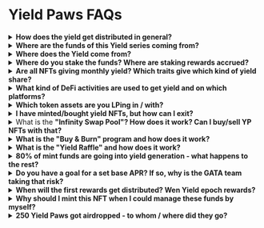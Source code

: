 # Yield Paws FAQs

<details>

<summary><strong>How does the yield get distributed in general?</strong> </summary>

* 70% go to NFT Holders (individual amount of yield based on fur trait of Yield Paws NFT)&#x20;
* 10% go back to asset building&#x20;
* 10% get used as performance fee &#x20;
* 5% get used to burn the floor (monthly "Buy & Burn")&#x20;
* 5% get used for the holders' lottery (monthly "Yield Raffle")

</details>

<details>

<summary><strong>Where are the funds of this Yield series coming from?</strong></summary>

The funds for the revenue generation of Yield Paws are coming from the original mint of the collection. 80% of the mint funds are used for [yield generation](./#concept-of-yield-paws-funding-model-and-distribution) exclusively.

</details>

<details>

<summary><strong>Where does the Yield come from?</strong> </summary>

The yield of Yield Paws comes from a mix of \
• DeFi activities like LPing, borrowing & lending (60-70%)\
• private sales-related activities (20-25%)\
• staking rewards (10-15%)

</details>

<details>

<summary><strong>Where do you stake the funds? Where are staking rewards accrued?</strong></summary>

The portion of yield that comes from staking rewards gets accrued on the [GATA HUB validator](../gata-hub-ventures/gata-validators/) for Stargaze. By doing this, not only YP holders are benefiting from staking rewards, but GATA infrastructure as well and Stargaze as a whole, as these funds are getting used to secure the whole network.&#x20;

</details>

<details>

<summary><strong>Are all NFTs giving monthly yield? Which traits give which kind of yield share?</strong> </summary>

Yes, all Yield Paws NFTs are providing you with yield / revenue share each month.

The individual amount of yield per NFT gets determined by its rarity class, which is based on the fur trait:&#x20;

* Brown Fur: 9% of yield   &#x20;
* Grey Fur: 13.5% of yield&#x20;
* Black Fur: 16% of yield&#x20;
* White Fur: 18% of yield&#x20;
* Orange Fur: 43.5% of yield

</details>

<details>

<summary><strong>What kind of DeFi activities are used to get yield and on which platforms?</strong></summary>

The GATA team manages the Yield series funds for you and puts around 60-70% of all funds to work in various DeFi activities according to [yield model](./#concept-of-yield-paws-funding-model-and-distribution).&#x20;

Some of these activities include the use of funds for liquidity pooling and for borrowing & lending. For these activities, we use DeFi platforms like Osmosis, Kujira, Uniswap, Raydium and other platforms.

</details>

<details>

<summary><strong>Which token assets are you LPing in / with?</strong> </summary>

The GATA team is focusing on these token assets for liquidity pools: \
ETH, BTC, SOL, ATOM, USDC/T and more

</details>

<details>

<summary><strong>I have minted/bought yield NFTs, but how can I exit?</strong></summary>

You can exit your position on yield NFTs anytime by either

&#x20;• selling it on the secondary market on Stargaze or&#x20;

• swapping your NFTs to STARS via infinity swap pool instantly

</details>

<details>

<summary>What is the <strong>"Infinity Swap Pool"? How does it work? Can I buy/sell YP NFTs with that?</strong></summary>

The infinity swap pool contains both STARS and Yield NFTs. You can use it to swap your assets in both directions at any given time, without the need for manual trading on the secondary market on Stargaze. The smart contract of the infinity pool swap takes care of that for you.&#x20;

• Buy Yield Paws NFTs: Select an amount of STARS and swap that to Yield Paws NFTs.&#x20;

• Sell Yield Paws NFTs: Select a number of Yield Paws NFTs and swap those into STARS

</details>

<details>

<summary><strong>What is the "Buy &#x26; Burn" program and how does it work?</strong></summary>

Each month, 5% of all yield generated gets used to buy Yield Paws NFTs at floor. These NFTs get burned right after. This leads to a supply reduction and higher individual shares of yield for the rest of the collection items.

</details>

<details>

<summary><strong>What is the "Yield Raffle" and how does it work?</strong> </summary>

Each month, 5% of all yield generated gets raffled among all holders. A total of 3 winning IDs will get drawn randomly. The 5% of yield will get split between the winning IDs and transferred to their holders wallet. Each yield series NFT is one ticket to the Yield Raffle, regardless of rarity, fur color or any other factor (one NFT = one ticket).

</details>

<details>

<summary><strong>80% of mint funds are going into yield generation - what happens to the rest?</strong></summary>

Of the original mint funds of Yield Paws, 10% go to the collection's infinity pool on SG to jumpstart trading activities and to give exit opportunities to minters from day 1. The other 10% of mint funds go to the GATA team to cover all expenses related to launch & administration.

</details>

<details>

<summary><strong>Do you have a goal for a set base APR? If so, why is the GATA team taking that risk?</strong></summary>

Yes, our goal is to provide a baseline APR of around \~20%. The returns throughout the epochs might vary, but to achieve this, and potentially more, this is the set base target we're focusing on. The GATA team has gained experience in yield management over the course of the past 2 years and therefore, we believe that this goal is realistic & achievable.

</details>

<details>

<summary><strong>When will the first rewards get distributed? Wen Yield epoch rewards?</strong></summary>

The first distribution of monthly epoch rewards for Yield Paws will be on **May 1st 2024**.

</details>

<details>

<summary><strong>Why should I mint this NFT when I could manage these funds by myself?</strong></summary>

While it's possible to replicate many of the yield strategies encompassed within the yield model, such as liquidity provisioning and staking, effectively managing these positions demands significant time and expertise. It's important to factor in fees, which can disproportionately affect the performance of smaller positions.&#x20;

Additionally, our yield model encompasses certain features, such as access to private sales, which are typically inaccessible to individuals.

In summary, Yield Kittens present a distinct opportunity to engage in DeFi without the complexities of identifying lucrative opportunities and continually monitoring and adjusting positions to maximize yield.

</details>

<details>

<summary><strong>250 Yield Paws got airdropped - to whom / where did they go?</strong></summary>

250 Yield Paws (5% of supply) got airdropped to the infinity swap pool, in accordance with mint funds allocation, to provide liquidity on NFT side early on.

</details>
